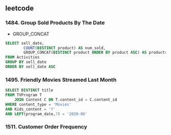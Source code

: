 ## leetcode 
### 1484. Group Sold Products By The Date
* GROUP_CONCAT
```sql
SELECT sell_date,
        COUNT(DISTINCT product) AS num_sold,
        GROUP_CONCAT(DISTINCT product ORDER BY product ASC) AS products 
FROM Activities 
GROUP BY sell_date 
ORDER BY sell_date ASC
```

### 1495. Friendly Movies Streamed Last Month
```sql
SELECT DISTINCT title
FROM TVProgram T 
    JOIN Content C ON T.content_id = C.content_id 
WHERE content_type = 'Movies'
AND Kids_content = 'Y'
AND LEFT(program_date,7) = '2020-06'
```

### 1511. Customer Order Frequency
